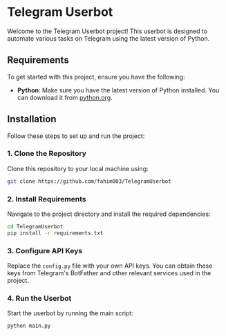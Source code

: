 # Telegram Userbot

Welcome to the Telegram Userbot project! This userbot is designed to automate various tasks on Telegram using the latest version of Python.

## Requirements

To get started with this project, ensure you have the following:

- **Python**: Make sure you have the latest version of Python installed. You can download it from [python.org](https://www.python.org/downloads/).

## Installation

Follow these steps to set up and run the project:

### 1. Clone the Repository

Clone this repository to your local machine using:

```bash
git clone https://github.com/fahim003/TelegramUserbot
```

### 2. Install Requirements

Navigate to the project directory and install the required dependencies:

```bash
cd TelegramUserbot
pip install -r requirements.txt
```

### 3. Configure API Keys

Replace the `config.py` file with your own API keys. You can obtain these keys from Telegram's BotFather and other relevant services used in the project.

### 4. Run the Userbot

Start the userbot by running the main script:

```bash
python main.py
```



